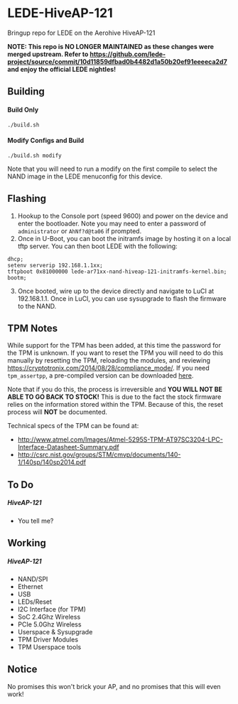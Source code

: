 # LEDE-HiveAP-121

Bringup repo for LEDE on the Aerohive HiveAP-121

**NOTE: This repo is NO LONGER MAINTAINED as these changes were merged upstream. Refer to https://github.com/lede-project/source/commit/10d11859dfbad0b4482d1a50b20ef91eeeeca2d7 and enjoy the official LEDE nightles!**

Building
-----
#### Build Only
`./build.sh`

#### Modify Configs and Build
`./build.sh modify`

Note that you will need to run a modify on the first compile to select the NAND image in the LEDE menuconfig for this device.

Flashing
-----
  1. Hookup to the Console port (speed 9600) and power on the device and enter the bootloader. Note you may need to enter a password of `administrator` or `AhNf?d@ta06` if prompted.
  2. Once in U-Boot, you can boot the initramfs image by hosting it on a local tftp server. You can then boot LEDE with the following:

  ```
  dhcp;
  setenv serverip 192.168.1.1xx;
  tftpboot 0x81000000 lede-ar71xx-nand-hiveap-121-initramfs-kernel.bin;
  bootm;
  ```

  3. Once booted, wire up to the device directly and navigate to LuCI at 192.168.1.1. Once in LuCI, you can use sysupgrade to flash the firmware to the NAND.

TPM Notes
-----
While support for the TPM has been added, at this time the password for the TPM is unknown. If you want to reset the TPM you will need to do this manually by resetting the TPM, reloading the modules, and reviewing https://cryptotronix.com/2014/08/28/compliance_mode/. If you need `tpm_assertpp`, a pre-compiled version can be downloaded [here](https://servernetworktech.com/uploads/files/hiveap-121/tpm_assertpp.zip).

Note that if you do this, the process is irreversible and **YOU WILL NOT BE ABLE TO GO BACK TO STOCK!** This is due to the fact the stock firmware relies on the information stored within the TPM. Because of this, the reset process will **NOT** be documented.

Technical specs of the TPM can be found at:
 * http://www.atmel.com/Images/Atmel-5295S-TPM-AT97SC3204-LPC-Interface-Datasheet-Summary.pdf
 * http://csrc.nist.gov/groups/STM/cmvp/documents/140-1/140sp/140sp2014.pdf

To Do
-----
##### HiveAP-121
  * You tell me?

Working
-----
##### HiveAP-121
  * NAND/SPI
  * Ethernet
  * USB
  * LEDs/Reset
  * I2C Interface (for TPM)
  * SoC 2.4Ghz Wireless
  * PCIe 5.0Ghz Wireless
  * Userspace & Sysupgrade
  * TPM Driver Modules
  * TPM Userspace tools

Notice
------
No promises this won't brick your AP, and no promises that this will even work!
